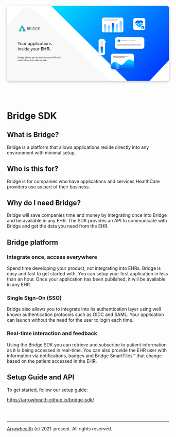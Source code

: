 <img src="assets/bridge_banner.png" style="margin-bottom: 50px;border-radius: 8px;box-shadow: rgba(0, 0, 0, 0.24) 0px 3px 8px;">

# Bridge SDK


## What is Bridge?

Bridge is a platform that allows applications reside directly into any environment with minimal setup.

## Who is this for?

Bridge is for companies who have applications and services HealthCare providers use as part of their business.

## Why do I need Bridge?

Bridge will save companies time and money by integrating once into Bridge and be available in any EHR. The SDK provides
an API to communicate with Bridge and get the data you need from the EHR.

## Bridge platform

### Integrate once, access everywhere

Spend time developing your product, not integrating into EHRs. Bridge is easy and fast to get started with. You can setup your
first application in less than an hour. Once your application has been published, it will be available in any EHR.

### Single Sign-On (SSO)

Bridge also allows you to integrate into its authentication layer using well known authentication protocols such as OIDC and SAML. Your application
can launch without the need for the user to login each time.

### Real-time interaction and feedback

Using the Bridge SDK you can retrieve and subscribe to patient information as it is being accessed in real-time. You can also
provide the EHR user with information via notifications, badges and Bridge SmartTiles&trade; that change based on the patient accessed in the EHR.

## Setup Guide and API

To get started, follow our setup guide:

https://arrowhealth.github.io/bridge-sdk/

<div style="height: 30px"></div>

<hr />

[Arrowhealth](https://arrowhealth.io) (c) 2021-present. All rights reserved.
